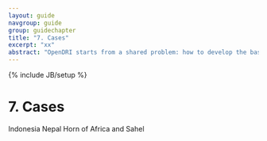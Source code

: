 ```yaml
---
layout: guide
navgroup: guide
group: guidechapter
title: "7. Cases"
excerpt: "xx"
abstract: "OpenDRI starts from a shared problem: how to develop the baseline data necessary to drive better decision making around risk management."
---
```

{% include JB/setup %}

# 7. Cases
Indonesia
Nepal
Horn of Africa and Sahel



